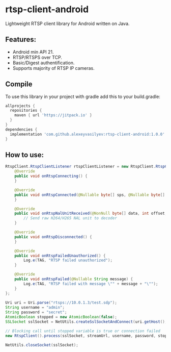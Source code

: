 # rtsp-client-android
Lightweight RTSP client library for Android written on Java.

## Features:
- Android min API 21.
- RTSP/RTSPS over TCP.
- Basic/Digest authentification.
- Supports majority of RTSP IP cameras.

## Compile

To use this library in your project with gradle add this to your build.gradle:

```gradle
allprojects {
  repositories {
    maven { url 'https://jitpack.io' }
  }
}
dependencies {
  implementation 'com.github.alexeyvasilyev:rtsp-client-android:1.0.0'
}
```

## How to use:
```java
RtspClient.RtspClientListener rtspClientListener = new RtspClient.RtspClientListener() {
    @Override
    public void onRtspConnecting() {
    }

    @Override
    public void onRtspConnected(@Nullable byte[] sps, @Nullable byte[] pps) {
    }

    @Override
    public void onRtspNalUnitReceived(@NonNull byte[] data, int offset, int length, long timestamp) {
        // Send raw H264/H265 NAL unit to decoder
    }

    @Override
    public void onRtspDisconnected() {
    }

    @Override
    public void onRtspFailedUnauthorized() {
        Log.e(TAG, "RTSP failed unauthorized");
    }

    @Override
    public void onRtspFailed(@Nullable String message) {
        Log.e(TAG, "RTSP failed with message \"" + message + "\"");
    }
};
    
Uri uri = Uri.parse("rtsps://10.0.1.3/test.sdp");
String username = "admin";
String password = "secret";
AtomicBoolean stopped = new AtomicBoolean(false);
SSLSocket sslSocket = NetUtils.createSslSocketAndConnect(uri.getHost(), uri.getPort(), 10000);

// Blocking call until stopped variable is true or connection failed
new RtspClient().process(sslSocket, streamUrl, username, password, stopped, rtspClientListener);

NetUtils.closeSocket(sslSocket);
```
